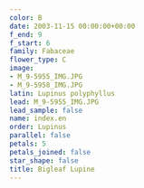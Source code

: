 ```yaml
---
color: B
date: 2003-11-15 00:00:00+00:00
f_end: 9
f_start: 6
family: Fabaceae
flower_type: C
image:
- M_9-5955_IMG.JPG
- M_9-5958_IMG.JPG
latin: Lupinus polyphyllus
lead: M_9-5955_IMG.JPG
lead_sample: false
name: index.en
order: Lupinus
parallel: false
petals: 5
petals_joined: false
star_shape: false
title: Bigleaf Lupine
---
```

